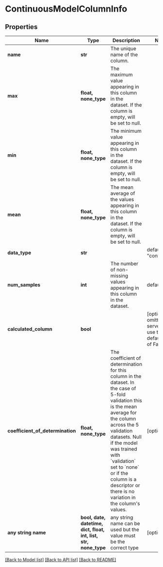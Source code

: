 # ContinuousModelColumnInfo


## Properties
Name | Type | Description | Notes
------------ | ------------- | ------------- | -------------
**name** | **str** | The unique name of the column. | 
**max** | **float, none_type** | The maximum value appearing in this column in the dataset. If the column is empty, will be set to null. | 
**min** | **float, none_type** | The minimum value appearing in this column in the dataset. If the column is empty, will be set to null. | 
**mean** | **float, none_type** | The mean average of the values appearing in this column in the dataset. If the column is empty, will be set to null. | 
**data_type** | **str** |  | defaults to "continuous"
**num_samples** | **int** | The number of non-missing values appearing in this column in the dataset. | defaults to 0
**calculated_column** | **bool** |  | [optional]  if omitted the server will use the default value of False
**coefficient_of_determination** | **float, none_type** | The coefficient of determination for this column in the dataset.  In the case of 5-fold validation this is the mean average for the column across the 5 validation datasets.  Null if the model was trained with &#x60;validation&#x60; set to &#x60;none&#x60; or if the column is a descriptor or there is no variation in the column&#39;s values. | [optional] 
**any string name** | **bool, date, datetime, dict, float, int, list, str, none_type** | any string name can be used but the value must be the correct type | [optional]

[[Back to Model list]](../README.md#documentation-for-models) [[Back to API list]](../README.md#documentation-for-api-endpoints) [[Back to README]](../README.md)


